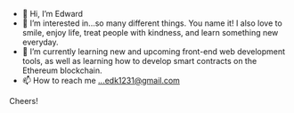 - 👋 Hi, I’m Edward
- 👀 I’m interested in...so many different things. You name it! I also love to smile, enjoy life, treat people with kindness, and learn something new everyday.
- 🌱 I’m currently learning new and upcoming front-end web development tools, as well as learning how to develop smart contracts on the Ethereum blockchain.
- 📫 How to reach me ...edk1231@gmail.com

Cheers!

<!---
eddyK15501/eddyK15501 is a ✨ special ✨ repository because its `README.md` (this file) appears on your GitHub profile.
You can click the Preview link to take a look at your changes.
--->
